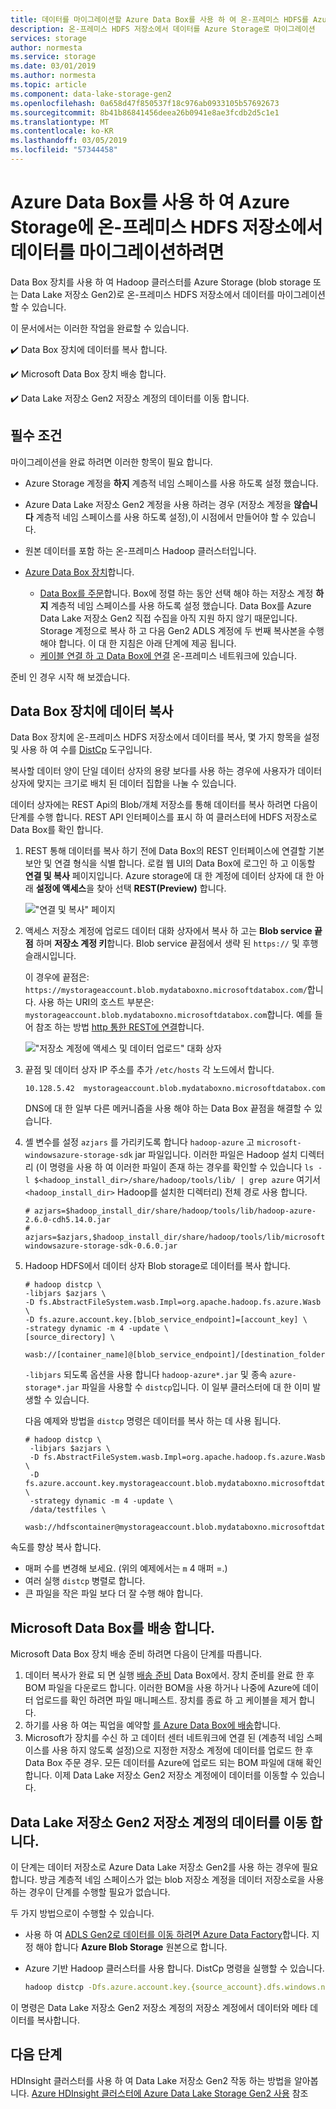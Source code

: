 ```yaml
---
title: 데이터를 마이그레이션할 Azure Data Box를 사용 하 여 온-프레미스 HDFS를 Azure Storage에 저장
description: 온-프레미스 HDFS 저장소에서 데이터를 Azure Storage로 마이그레이션
services: storage
author: normesta
ms.service: storage
ms.date: 03/01/2019
ms.author: normesta
ms.topic: article
ms.component: data-lake-storage-gen2
ms.openlocfilehash: 0a658d47f850537f18c976ab0933105b57692673
ms.sourcegitcommit: 8b41b86841456deea26b0941e8ae3fcdb2d5c1e1
ms.translationtype: MT
ms.contentlocale: ko-KR
ms.lasthandoff: 03/05/2019
ms.locfileid: "57344458"
---
```

# <a name="use-azure-data-box-to-migrate-data-from-an-on-premises-hdfs-store-to-azure-storage"></a>Azure Data Box를 사용 하 여 Azure Storage에 온-프레미스 HDFS 저장소에서 데이터를 마이그레이션하려면

Data Box 장치를 사용 하 여 Hadoop 클러스터를 Azure Storage (blob storage 또는 Data Lake 저장소 Gen2)로 온-프레미스 HDFS 저장소에서 데이터를 마이그레이션할 수 있습니다.

이 문서에서는 이러한 작업을 완료할 수 있습니다.

:heavy_check_mark: Data Box 장치에 데이터를 복사 합니다.

:heavy_check_mark: Microsoft Data Box 장치 배송 합니다.

:heavy_check_mark: Data Lake 저장소 Gen2 저장소 계정의 데이터를 이동 합니다.

## <a name="prerequisites"></a>필수 조건

마이그레이션을 완료 하려면 이러한 항목이 필요 합니다.

* Azure Storage 계정을 **하지** 계층적 네임 스페이스를 사용 하도록 설정 했습니다.

* Azure Data Lake 저장소 Gen2 계정을 사용 하려는 경우 (저장소 계정을 **않습니다** 계층적 네임 스페이스를 사용 하도록 설정),이 시점에서 만들어야 할 수 있습니다.

* 원본 데이터를 포함 하는 온-프레미스 Hadoop 클러스터입니다.

* [Azure Data Box 장치](https://azure.microsoft.com/services/storage/databox/)합니다. 

    - [Data Box를 주문](https://docs.microsoft.com/azure/databox/data-box-deploy-ordered)합니다. Box에 정렬 하는 동안 선택 해야 하는 저장소 계정 **하지** 계층적 네임 스페이스를 사용 하도록 설정 했습니다. Data Box를 Azure Data Lake 저장소 Gen2 직접 수집을 아직 지원 하지 않기 때문입니다. Storage 계정으로 복사 하 고 다음 Gen2 ADLS 계정에 두 번째 복사본을 수행 해야 합니다. 이 대 한 지침은 아래 단계에 제공 됩니다.
    - [케이블 연결 하 고 Data Box에 연결](https://docs.microsoft.com/azure/databox/data-box-deploy-set-up) 온-프레미스 네트워크에 있습니다.

준비 인 경우 시작 해 보겠습니다.

## <a name="copy-your-data-to-a-data-box-device"></a>Data Box 장치에 데이터 복사

Data Box 장치에 온-프레미스 HDFS 저장소에서 데이터를 복사, 몇 가지 항목을 설정 및 사용 하 여 수를 [DistCp](https://hadoop.apache.org/docs/stable/hadoop-distcp/DistCp.html) 도구입니다.

복사할 데이터 양이 단일 데이터 상자의 용량 보다를 사용 하는 경우에 사용자가 데이터 상자에 맞지는 크기로 배치 된 데이터 집합을 나눌 수 있습니다.

데이터 상자에는 REST Api의 Blob/개체 저장소를 통해 데이터를 복사 하려면 다음이 단계를 수행 합니다. REST API 인터페이스를 표시 하 여 클러스터에 HDFS 저장소로 Data Box를 확인 합니다. 


1. REST 통해 데이터를 복사 하기 전에 Data Box의 REST 인터페이스에 연결할 기본 보안 및 연결 형식을 식별 합니다. 로컬 웹 UI의 Data Box에 로그인 하 고 이동할 **연결 및 복사** 페이지입니다. Azure storage에 대 한 계정에 데이터 상자에 대 한 아래 **설정에 액세스**을 찾아 선택 **REST(Preview)** 합니다.

    !["연결 및 복사" 페이지](media/data-lake-storage-migrate-on-premises-HDFS-cluster/data-box-connect-rest.png)

2. 액세스 저장소 계정에 업로드 데이터 대화 상자에서 복사 하 고는 **Blob service 끝점** 하며 **저장소 계정 키**합니다. Blob service 끝점에서 생략 된 `https://` 및 후행 슬래시입니다.

    이 경우에 끝점은: `https://mystorageaccount.blob.mydataboxno.microsoftdatabox.com/`합니다. 사용 하는 URI의 호스트 부분은: `mystorageaccount.blob.mydataboxno.microsoftdatabox.com`합니다. 예를 들어 참조 하는 방법 [http 통한 REST에 연결](/azure/databox/data-box-deploy-copy-data-via-rest.md)합니다. 

     !["저장소 계정에 액세스 및 데이터 업로드" 대화 상자](media/data-lake-storage-migrate-on-premises-HDFS-cluster/data-box-connection-string-http.png)

3. 끝점 및 데이터 상자 IP 주소를 추가 `/etc/hosts` 각 노드에서 합니다.

    ```    
    10.128.5.42  mystorageaccount.blob.mydataboxno.microsoftdatabox.com
    ```
    DNS에 대 한 일부 다른 메커니즘을 사용 해야 하는 Data Box 끝점을 해결할 수 있습니다.
    
3. 셸 변수를 설정 `azjars` 를 가리키도록 합니다 `hadoop-azure` 고 `microsoft-windowsazure-storage-sdk` jar 파일입니다. 이러한 파일은 Hadoop 설치 디렉터리 (이 명령을 사용 하 여 이러한 파일이 존재 하는 경우를 확인할 수 있습니다 `ls -l $<hadoop_install_dir>/share/hadoop/tools/lib/ | grep azure` 여기서 `<hadoop_install_dir>` Hadoop를 설치한 디렉터리) 전체 경로 사용 합니다. 
    
    ```
    # azjars=$hadoop_install_dir/share/hadoop/tools/lib/hadoop-azure-2.6.0-cdh5.14.0.jar
    # azjars=$azjars,$hadoop_install_dir/share/hadoop/tools/lib/microsoft-windowsazure-storage-sdk-0.6.0.jar
    ```

4. Hadoop HDFS에서 데이터 상자 Blob storage로 데이터를 복사 합니다.

    ```
    # hadoop distcp \
    -libjars $azjars \
    -D fs.AbstractFileSystem.wasb.Impl=org.apache.hadoop.fs.azure.Wasb \
    -D fs.azure.account.key.[blob_service_endpoint]=[account_key] \
    -strategy dynamic -m 4 -update \
    [source_directory] \
           wasb://[container_name]@[blob_service_endpoint]/[destination_folder]       
    ```
   `-libjars` 되도록 옵션을 사용 합니다 `hadoop-azure*.jar` 및 종속 `azure-storage*.jar` 파일을 사용할 수 `distcp`입니다. 이 일부 클러스터에 대 한 이미 발생할 수 있습니다.
   
   다음 예제와 방법을 `distcp` 명령은 데이터를 복사 하는 데 사용 됩니다.
   
   ```
   # hadoop distcp \
    -libjars $azjars \
    -D fs.AbstractFileSystem.wasb.Impl=org.apache.hadoop.fs.azure.Wasb \
    -D fs.azure.account.key.mystorageaccount.blob.mydataboxno.microsoftdatabox.com=myaccountkey \
    -strategy dynamic -m 4 -update \
    /data/testfiles \
    wasb://hdfscontainer@mystorageaccount.blob.mydataboxno.microsoftdatabox.com/testfiles
   ```
  
속도를 향상 복사 합니다.
- 매퍼 수를 변경해 보세요. (위의 예제에서는 `m` 4 매퍼 =.)
- 여러 실행 `distcp` 병렬로 합니다.
- 큰 파일을 작은 파일 보다 더 잘 수행 해야 합니다.       
    
## <a name="ship-the-data-box-to-microsoft"></a>Microsoft Data Box를 배송 합니다.

Microsoft Data Box 장치 배송 준비 하려면 다음이 단계를 따릅니다.

1. 데이터 복사가 완료 되 면 실행 [배송 준비](https://docs.microsoft.com/azure/databox/data-box-deploy-copy-data-via-rest#prepare-to-ship) Data Box에서. 장치 준비를 완료 한 후 BOM 파일을 다운로드 합니다. 이러한 BOM을 사용 하거나 나중에 Azure에 데이터 업로드를 확인 하려면 파일 매니페스트. 장치를 종료 하 고 케이블을 제거 합니다. 
2.  하기를 사용 하 여는 픽업을 예약할 [를 Azure Data Box에 배송](https://docs.microsoft.com/azure/databox/data-box-deploy-picked-up)합니다. 
3.  Microsoft가 장치를 수신 하 고 데이터 센터 네트워크에 연결 된 (계층적 네임 스페이스를 사용 하지 않도록 설정)으로 지정한 저장소 계정에 데이터를 업로드 한 후 Data Box 주문 경우. 모든 데이터를 Azure에 업로드 되는 BOM 파일에 대해 확인 합니다. 이제 Data Lake 저장소 Gen2 저장소 계정에이 데이터를 이동할 수 있습니다.

## <a name="move-the-data-onto-your-data-lake-storage-gen2-storage-account"></a>Data Lake 저장소 Gen2 저장소 계정의 데이터를 이동 합니다.

이 단계는 데이터 저장소로 Azure Data Lake 저장소 Gen2를 사용 하는 경우에 필요 합니다. 방금 계층적 네임 스페이스가 없는 blob 저장소 계정을 데이터 저장소로을 사용 하는 경우이 단계를 수행할 필요가 없습니다.

두 가지 방법으로이 수행할 수 있습니다. 

- 사용 하 여 [ADLS Gen2로 데이터를 이동 하려면 Azure Data Factory](https://docs.microsoft.com/azure/data-factory/load-azure-data-lake-storage-gen2)합니다. 지정 해야 합니다 **Azure Blob Storage** 원본으로 합니다.

- Azure 기반 Hadoop 클러스터를 사용 합니다. DistCp 명령을 실행할 수 있습니다.

    ```bash
    hadoop distcp -Dfs.azure.account.key.{source_account}.dfs.windows.net={source_account_key} abfs://{source_container} @{source_account}.dfs.windows.net/[path] abfs://{dest_container}@{dest_account}.dfs.windows.net/[path]
    ```

이 명령은 Data Lake 저장소 Gen2 저장소 계정의 저장소 계정에서 데이터와 메타 데이터를 복사합니다.

## <a name="next-steps"></a>다음 단계

HDInsight 클러스터를 사용 하 여 Data Lake 저장소 Gen2 작동 하는 방법을 알아봅니다. [Azure HDInsight 클러스터에 Azure Data Lake Storage Gen2 사용](https://docs.microsoft.com/Azure/storage/blobs/data-lake-storage-use-hdi-cluster?toc=%2fazure%2fstorage%2fblobs%2ftoc.json) 참조
